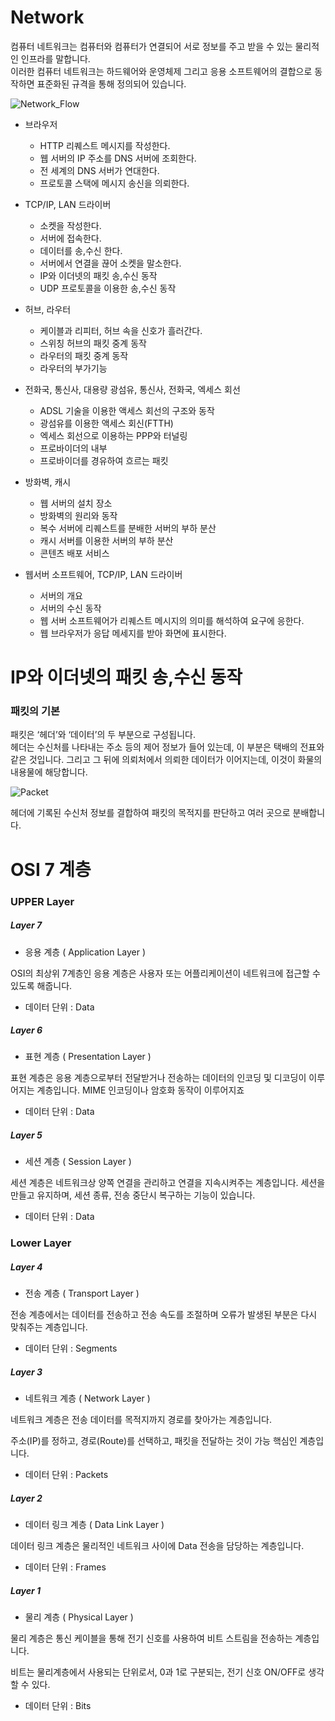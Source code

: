 # Network

컴퓨터 네트워크는 컴퓨터와 컴퓨터가 연결되어 서로 정보를 주고 받을 수 있는 물리적인 인프라를 말합니다.   
이러한 컴퓨터 네트워크는 하드웨어와 운영체제 그리고 응용 소프트웨어의 결합으로 동작하면 표준화된 규격을 통해 정의되어 있습니다.

![Network_Flow]()

- 브라우저 
  - HTTP 리퀘스트 메시지를 작성한다. 
  - 웹 서버의 IP 주소를 DNS 서버에 조회한다. 
  - 전 세계의 DNS 서버가 연대한다. 
  - 프로토콜 스택에 메시지 송신을 의뢰한다.

- TCP/IP, LAN 드라이버 
  - 소켓을 작성한다. 
  - 서버에 접속한다. 
  - 데이터를 송,수신 한다. 
  - 서버에서 연결을 끊어 소켓을 말소한다. 
  - IP와 이더넷의 패킷 송,수신 동작 
  - UDP 프로토콜을 이용한 송,수신 동작
  
- 허브, 라우터 
  - 케이블과 리피터, 허브 속을 신호가 흘러간다. 
  - 스위칭 허브의 패킷 중계 동작 
  - 라우터의 패킷 중계 동작 
  - 라우터의 부가기능

- 전화국, 통신사, 대용량 광섬유, 통신사, 전화국, 엑세스 회선 
  - ADSL 기술을 이용한 액세스 회선의 구조와 동작 
  - 광섬유를 이용한 액세스 회신(FTTH)
  - 엑세스 회선으로 이용하는 PPP와 터널링 
  - 프로바이더의 내부 
  - 프로바이더를 경유하여 흐르는 패킷

- 방화벽, 캐시 
  - 웹 서버의 설치 장소 
  - 방화벽의 원리와 동작 
  - 복수 서버에 리퀘스트를 분배한 서버의 부하 분산 
  - 캐시 서버를 이용한 서버의 부하 분산 
  - 콘텐츠 배포 서비스
  
- 웹서버 소프트웨어, TCP/IP, LAN 드라이버 
  - 서버의 개요 
  - 서버의 수신 동작 
  - 웹 서버 소프트웨어가 리퀘스트 메시지의 의미를 해석하여 요구에 응한다. 
  - 웹 브라우저가 응답 메세지를 받아 화면에 표시한다.

# IP와 이더넷의 패킷 송,수신 동작

### 패킷의 기본

패킷은 ‘헤더’와 ‘데이터’의 두 부분으로 구성됩니다.  
헤더는 수신처를 나타내는 주소 등의 제어 정보가 들어 있는데, 이 부분은 택배의 전표와 같은 것입니다. 그리고 그 뒤에 의뢰처에서 의뢰한 데이터가 이어지는데, 이것이 화물의 내용물에 해당합니다.

![Packet]()

헤더에 기록된 수신처 정보를 결합하여 패킷의 목적지를 판단하고 여러 곳으로 분배합니다. 

# OSI 7 계층 

### UPPER Layer 

##### Layer 7

- 응용 계층 ( Application Layer )

OSI의 최상위 7계층인 응용 계층은 사용자 또는 어플리케이션이 네트워크에 접근할 수 있도록 해줍니다.

- 데이터 단위 : Data

##### Layer 6

- 표현 계층 ( Presentation Layer )

표현 계층은 응용 계층으로부터 전달받거나 전송하는 데이터의 인코딩 및 디코딩이 이루어지는 계층입니다. MIME 인코딩이나 암호화 동작이 이루어지죠

- 데이터 단위 : Data

##### Layer 5

- 세션 계층 ( Session Layer )

세션 계층은 네트워크상 양쪽 연결을 관리하고 연결을 지속시켜주는 계층입니다. 세션을 만들고 유지하며, 세션 종류, 전송 중단시 복구하는 기능이 있습니다.

- 데이터 단위 : Data

### Lower Layer 

##### Layer 4

- 전송 계층 ( Transport Layer )

전송 계층에서는 데이터를 전송하고 전송 속도를 조절하며 오류가 발생된 부분은 다시 맞춰주는 계층입니다.

- 데이터 단위 : Segments

##### Layer 3

- 네트워크 계층 ( Network Layer )

네트워크 계층은 전송 데이터를 목적지까지 경로를 찾아가는 계층입니다.

주소(IP)를 정하고, 경로(Route)를 선택하고, 패킷을 전달하는 것이 가능 핵심인 계층입니다.

- 데이터 단위 : Packets

##### Layer 2 

- 데이터 링크 계층 ( Data Link Layer )

데이터 링크 계층은 물리적인 네트워크 사이에 Data 전송을 담당하는 계층입니다. 

- 데이터 단위 : Frames

##### Layer 1

- 물리 계층 ( Physical Layer )

물리 계층은 통신 케이블을 통해 전기 신호를 사용하여 비트 스트림을 전송하는 계층입니다.

비트는 물리계층에서 사용되는 단위로서, 0과 1로 구분되는, 전기 신호 ON/OFF로 생각할 수 있다. 

- 데이터 단위 : Bits 
